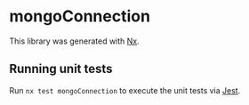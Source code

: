 # mongoConnection

This library was generated with [Nx](https://nx.dev).

## Running unit tests

Run `nx test mongoConnection` to execute the unit tests via [Jest](https://jestjs.io).
